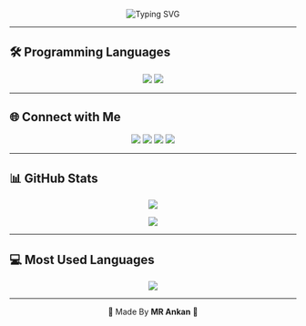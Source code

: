 <!-- Futuristic Typing Banner -->
<p align="center">
  <img src="https://readme-typing-svg.herokuapp.com?font=Orbitron&size=28&duration=3000&pause=800&color=00FFCC&center=true&vCenter=true&width=800&lines=Hello+%F0%9F%91%8B+I'm+Mr+Ankan;Professional+Developer+%F0%9F%90%8D;Let's+Build+the+Future+%F0%9F%9A%80" alt="Typing SVG">
</p>

---

## 🛠️ Programming Languages
<p align="center">
  <img src="https://skillicons.dev/icons?i=python,java,php,mongodb,html,css,js,docker,pyrogram" />
  <img src="https://img.shields.io/badge/Pyrogram-00FFCC?style=for-the-badge&logo=telegram&logoColor=000" />
</p>

---

## 🌐 Connect with Me
<p align="center">
  <a href="https://uhd-official.vercel.app/"><img src="https://img.shields.io/badge/Website-00FFCC?style=for-the-badge&logo=google&logoColor=000" /></a>
  <a href="https://www.youtube.com/@DIESENGAMINGYT"><img src="https://img.shields.io/badge/YouTube-00FFCC?style=for-the-badge&logo=youtube&logoColor=000" /></a>
  <a href="https://www.telegram.me/Ankan_Contact_Bot"><img src="https://img.shields.io/badge/Telegram-00FFCC?style=for-the-badge&logo=telegram&logoColor=000" /></a>
  <a href="https://www.linktr.ee/DIESEN_GAMING"><img src="https://img.shields.io/badge/Linktree-00FFCC?style=for-the-badge&logo=linktree&logoColor=000" /></a>
</p>

---

## 📊 GitHub Stats

<p align="center">
  <img src="https://github-stats-alpha.vercel.app/api/?username=UHD-Botz&cc=000&tc=00ff00&ic=fff000&bc=fff" />
</p>

<p align="center">
  <img src="https://github-readme-stats.vercel.app/api?username=UHD-Botz&show_icons=true&theme=midnight-purple" />
</p>

---

## 💻 Most Used Languages

<p align="center">
  <img src="https://github-readme-stats.vercel.app/api/top-langs/?username=UHD-Botz&layout=compact&theme=tokyonight" />
</p>

---

<p align="center">
  💎 Made By <b>MR Ankan</b> 💎
</p>
